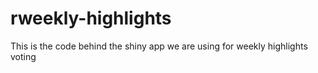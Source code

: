# rweekly-highlights

This is the code behind the shiny app we are using for weekly highlights voting
